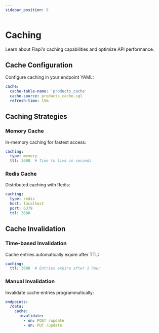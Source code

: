 ```yaml
---
sidebar_position: 9
---
```


# Caching

Learn about Flapi's caching capabilities and optimize API performance.

## Cache Configuration

Configure caching in your endpoint YAML:

```yaml
cache:
  cache-table-name: 'products_cache'
  cache-source: products_cache.sql
  refresh-time: 15m
```

## Caching Strategies

### Memory Cache

In-memory caching for fastest access:

```yaml
caching:
  type: memory
  ttl: 3600  # Time to live in seconds
```

### Redis Cache

Distributed caching with Redis:

```yaml
caching:
  type: redis
  host: localhost
  port: 6379
  ttl: 3600
```

## Cache Invalidation

### Time-based Invalidation

Cache entries automatically expire after TTL:

```yaml
caching:
  ttl: 3600  # Entries expire after 1 hour
```

### Manual Invalidation

Invalidate cache entries programmatically:

```yaml
endpoints:
  /data:
    cache:
      invalidate:
        - on: POST /update
        - on: PUT /update
```
